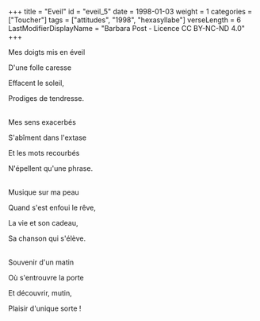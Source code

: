+++
title = "Eveil"
id = "eveil_5"
date = 1998-01-03
weight = 1
categories = ["Toucher"]
tags = ["attitudes", "1998", "hexasyllabe"]
verseLength = 6
LastModifierDisplayName = "Barbara Post - Licence CC BY-NC-ND 4.0"
+++

Mes doigts mis en éveil

D'une folle caresse

Effacent le soleil,

Prodiges de tendresse.

 \
Mes sens exacerbés

S'abîment dans l'extase

Et les mots recourbés

N'épellent qu'une phrase.

 \
Musique sur ma peau

Quand s'est enfoui le rêve,

La vie et son cadeau,

Sa chanson qui s'élève.

 \
Souvenir d'un matin

Où s'entrouvre la porte

Et découvrir, mutin,

Plaisir d'unique sorte !

